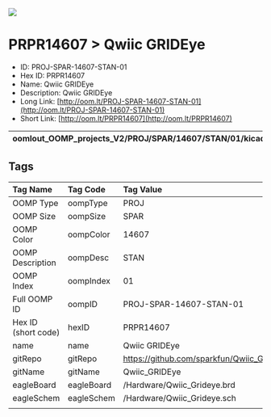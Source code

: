 


  
![][im]
# PRPR14607 > Qwiic GRIDEye

- ID: PROJ-SPAR-14607-STAN-01
- Hex ID: PRPR14607
- Name: Qwiic GRIDEye
- Description: Qwiic GRIDEye
- Long Link: [http://oom.lt/PROJ-SPAR-14607-STAN-01](http://oom.lt/PROJ-SPAR-14607-STAN-01)
- Short Link: [http://oom.lt/PRPR14607](http://oom.lt/PRPR14607)
  

|oomlout_OOMP_projects_V2/PROJ/SPAR/14607/STAN/01/kicadPcb3dFront.png|oomlout_OOMP_projects_V2/PROJ/SPAR/14607/STAN/01/kicadPcb3dBack.png|oomlout_OOMP_projects_V2/PROJ/SPAR/14607/STAN/01/kicadPcb3d.png||
| :---: | :---: | :---: | :---: |

## Tags
  

|Tag Name|Tag Code|Tag Value|
| :--- | :--- | :--- |
|OOMP Type|oompType|PROJ|
|OOMP Size|oompSize|SPAR|
|OOMP Color|oompColor|14607|
|OOMP Description|oompDesc|STAN|
|OOMP Index|oompIndex|01|
|Full OOMP ID|oompID|PROJ-SPAR-14607-STAN-01|
|Hex ID (short code)|hexID|PRPR14607|
|name|name|Qwiic GRIDEye|
|gitRepo|gitRepo|https://github.com/sparkfun/Qwiic_GRIDEye|
|gitName|gitName|Qwiic_GRIDEye|
|eagleBoard|eagleBoard|/Hardware/Qwiic_Grideye.brd|
|eagleSchem|eagleSchem|/Hardware/Qwiic_Grideye.sch|
||||



[im]: PROJ/SPAR/14607/STAN/01/kicadPcb3d_450.png
